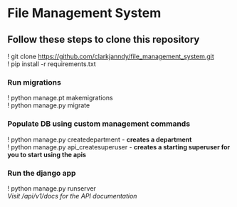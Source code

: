 # File Management System
## Follow these steps to clone this repository


! git clone https://github.com/clarkjanndy/file_management_system.git <br>
! pip install -r requirements.txt

### Run migrations
! python manage.pt makemigrations <br>
! python manage.py migrate

### Populate DB using custom management commands
! python manage.py createdepartment - <b>creates a department</b><br>
! python manage.py api_createsuperuser - <b>creates a starting superuser for you to start using the apis</b><br>

### Run the django app
! python manage.py runserver <br>
<i>Visit /api/v1/docs for the API documentation</i>



